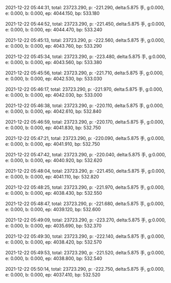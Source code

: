 2021-12-22 05:44:31, total: 23723.290, p: -221.290, delta:5.875 手, g:0.000, e: 0.000, b: 0.000, ep: 4044.150, bp: 533.180

2021-12-22 05:44:52, total: 23723.290, p: -221.450, delta:5.875 手, g:0.000, e: 0.000, b: 0.000, ep: 4044.470, bp: 533.240

2021-12-22 05:45:13, total: 23723.290, p: -222.560, delta:5.875 手, g:0.000, e: 0.000, b: 0.000, ep: 4043.760, bp: 533.290

2021-12-22 05:45:34, total: 23723.290, p: -223.480, delta:5.875 手, g:0.000, e: 0.000, b: 0.000, ep: 4043.560, bp: 533.380

2021-12-22 05:45:56, total: 23723.290, p: -221.710, delta:5.875 手, g:0.000, e: 0.000, b: 0.000, ep: 4042.530, bp: 533.030

2021-12-22 05:46:17, total: 23723.290, p: -221.970, delta:5.875 手, g:0.000, e: 0.000, b: 0.000, ep: 4042.030, bp: 533.000

2021-12-22 05:46:38, total: 23723.290, p: -220.110, delta:5.875 手, g:0.000, e: 0.000, b: 0.000, ep: 4042.610, bp: 532.840

2021-12-22 05:46:59, total: 23723.290, p: -220.170, delta:5.875 手, g:0.000, e: 0.000, b: 0.000, ep: 4041.830, bp: 532.750

2021-12-22 05:47:21, total: 23723.290, p: -220.090, delta:5.875 手, g:0.000, e: 0.000, b: 0.000, ep: 4041.910, bp: 532.750

2021-12-22 05:47:42, total: 23723.290, p: -220.040, delta:5.875 手, g:0.000, e: 0.000, b: 0.000, ep: 4040.920, bp: 532.620

2021-12-22 05:48:04, total: 23723.290, p: -221.450, delta:5.875 手, g:0.000, e: 0.000, b: 0.000, ep: 4041.110, bp: 532.820

2021-12-22 05:48:25, total: 23723.290, p: -221.970, delta:5.875 手, g:0.000, e: 0.000, b: 0.000, ep: 4038.430, bp: 532.550

2021-12-22 05:48:47, total: 23723.290, p: -221.680, delta:5.875 手, g:0.000, e: 0.000, b: 0.000, ep: 4039.120, bp: 532.600

2021-12-22 05:49:09, total: 23723.290, p: -223.270, delta:5.875 手, g:0.000, e: 0.000, b: 0.000, ep: 4035.690, bp: 532.370

2021-12-22 05:49:30, total: 23723.290, p: -222.140, delta:5.875 手, g:0.000, e: 0.000, b: 0.000, ep: 4038.420, bp: 532.570

2021-12-22 05:49:53, total: 23723.290, p: -221.520, delta:5.875 手, g:0.000, e: 0.000, b: 0.000, ep: 4038.800, bp: 532.540

2021-12-22 05:50:14, total: 23723.290, p: -222.750, delta:5.875 手, g:0.000, e: 0.000, b: 0.000, ep: 4037.410, bp: 532.520